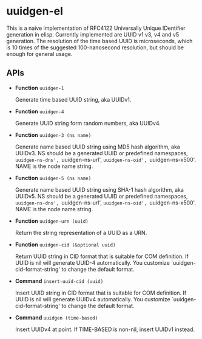uuidgen-el
==========

This is a naive implementation of RFC4122 Universally Unique
IDentifier generation in elisp.  Currently implemented are UUID v1
v3, v4 and v5 generation.  The resolution of the time based UUID is
microseconds, which is 10 times of the suggested 100-nanosecond
resolution, but should be enough for general usage.

APIs
----

* **Function** `uuidgen-1`

  Generate time based UUID string, aka UUIDv1.

* **Function** `uuidgen-4`

  Generate UUID string form random numbers, aka UUIDv4.

* **Function** `uuidgen-3 (ns name)`

  Generate name based UUID string using MD5 hash algorithm, aka
  UUIDv3.  NS should be a generated UUID or predefined namespaces,
  `uuidgen-ns-dns', `uuidgen-ns-url', `uuidgen-ns-oid', `uuidgen-ns-x500'.  NAME
  is the node name string.

* **Function** `uuidgen-5 (ns name)`

  Generate name based UUID string using SHA-1 hash algorithm, aka
  UUIDv5.  NS should be a generated UUID or predefined namespaces,
  `uuidgen-ns-dns', `uuidgen-ns-url', `uuidgen-ns-oid', `uuidgen-ns-x500'.  NAME
  is the node name string.

* **Function** `uuidgen-urn (uuid)`

  Return the string representation of a UUID as a URN.

* **Function** `uuidgen-cid (&optional uuid)`

  Return UUID string in CID format that is suitable for COM definition.
  If UUID is nil will generate UUID-4 automatically.
  You customize `uuidgen-cid-format-string' to change the default format.

* **Command** `insert-uuid-cid (uuid)`

  Insert UUID string in CID format that is suitable for COM definition.
  If UUID is nil will generate UUIDv4 automatically.
  You customize `uuidgen-cid-format-string' to change the default format.

* **Command** `uuidgen (time-based)`

  Insert UUIDv4 at point. If TIME-BASED is non-nil, insert UUIDv1 instead.
